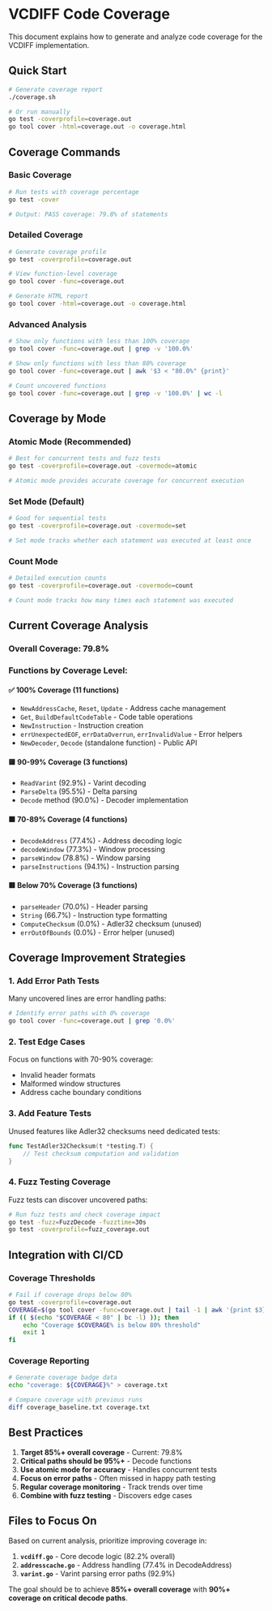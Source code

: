 # VCDIFF Code Coverage

This document explains how to generate and analyze code coverage for the VCDIFF implementation.

## Quick Start

```bash
# Generate coverage report
./coverage.sh

# Or run manually
go test -coverprofile=coverage.out
go tool cover -html=coverage.out -o coverage.html
```

## Coverage Commands

### Basic Coverage
```bash
# Run tests with coverage percentage
go test -cover

# Output: PASS coverage: 79.8% of statements
```

### Detailed Coverage
```bash
# Generate coverage profile
go test -coverprofile=coverage.out

# View function-level coverage
go tool cover -func=coverage.out

# Generate HTML report  
go tool cover -html=coverage.out -o coverage.html
```

### Advanced Analysis
```bash
# Show only functions with less than 100% coverage
go tool cover -func=coverage.out | grep -v '100.0%'

# Show only functions with less than 80% coverage  
go tool cover -func=coverage.out | awk '$3 < "80.0%" {print}'

# Count uncovered functions
go tool cover -func=coverage.out | grep -v '100.0%' | wc -l
```

## Coverage by Mode

### Atomic Mode (Recommended)
```bash
# Best for concurrent tests and fuzz tests
go test -coverprofile=coverage.out -covermode=atomic

# Atomic mode provides accurate coverage for concurrent execution
```

### Set Mode (Default)  
```bash
# Good for sequential tests
go test -coverprofile=coverage.out -covermode=set

# Set mode tracks whether each statement was executed at least once
```

### Count Mode
```bash  
# Detailed execution counts
go test -coverprofile=coverage.out -covermode=count

# Count mode tracks how many times each statement was executed
```

## Current Coverage Analysis

### Overall Coverage: **79.8%**

### Functions by Coverage Level:

#### ✅ **100% Coverage (11 functions)**
- `NewAddressCache`, `Reset`, `Update` - Address cache management
- `Get`, `BuildDefaultCodeTable` - Code table operations  
- `NewInstruction` - Instruction creation
- `errUnexpectedEOF`, `errDataOverrun`, `errInvalidValue` - Error helpers
- `NewDecoder`, `Decode` (standalone function) - Public API

#### 🟨 **90-99% Coverage (3 functions)**  
- `ReadVarint` (92.9%) - Varint decoding
- `ParseDelta` (95.5%) - Delta parsing
- `Decode` method (90.0%) - Decoder implementation

#### 🟧 **70-89% Coverage (4 functions)**
- `DecodeAddress` (77.4%) - Address decoding logic
- `decodeWindow` (77.3%) - Window processing  
- `parseWindow` (78.8%) - Window parsing
- `parseInstructions` (94.1%) - Instruction parsing

#### 🟥 **Below 70% Coverage (3 functions)**
- `parseHeader` (70.0%) - Header parsing
- `String` (66.7%) - Instruction type formatting
- `ComputeChecksum` (0.0%) - Adler32 checksum (unused)
- `errOutOfBounds` (0.0%) - Error helper (unused)

## Coverage Improvement Strategies

### 1. **Add Error Path Tests**
Many uncovered lines are error handling paths:
```bash
# Identify error paths with 0% coverage
go tool cover -func=coverage.out | grep '0.0%'
```

### 2. **Test Edge Cases**
Focus on functions with 70-90% coverage:
- Invalid header formats
- Malformed window structures  
- Address cache boundary conditions

### 3. **Add Feature Tests**
Unused features like Adler32 checksums need dedicated tests:
```go
func TestAdler32Checksum(t *testing.T) {
    // Test checksum computation and validation
}
```

### 4. **Fuzz Testing Coverage**
Fuzz tests can discover uncovered paths:
```bash
# Run fuzz tests and check coverage impact
go test -fuzz=FuzzDecode -fuzztime=30s
go test -coverprofile=fuzz_coverage.out
```

## Integration with CI/CD

### Coverage Thresholds
```bash
# Fail if coverage drops below 80%
go test -coverprofile=coverage.out
COVERAGE=$(go tool cover -func=coverage.out | tail -1 | awk '{print $3}' | sed 's/%//')
if (( $(echo "$COVERAGE < 80" | bc -l) )); then
    echo "Coverage $COVERAGE% is below 80% threshold"
    exit 1
fi
```

### Coverage Reporting
```bash
# Generate coverage badge data
echo "coverage: ${COVERAGE}%" > coverage.txt

# Compare coverage with previous runs
diff coverage_baseline.txt coverage.txt
```

## Best Practices

1. **Target 85%+ overall coverage** - Current: 79.8%
2. **Critical paths should be 95%+** - Decode functions  
3. **Use atomic mode for accuracy** - Handles concurrent tests
4. **Focus on error paths** - Often missed in happy path testing
5. **Regular coverage monitoring** - Track trends over time
6. **Combine with fuzz testing** - Discovers edge cases

## Files to Focus On

Based on current analysis, prioritize improving coverage in:

1. **`vcdiff.go`** - Core decode logic (82.2% overall)
2. **`addresscache.go`** - Address handling (77.4% in DecodeAddress)  
3. **`varint.go`** - Varint parsing error paths (92.9%)

The goal should be to achieve **85%+ overall coverage** with **90%+ coverage on critical decode paths**.